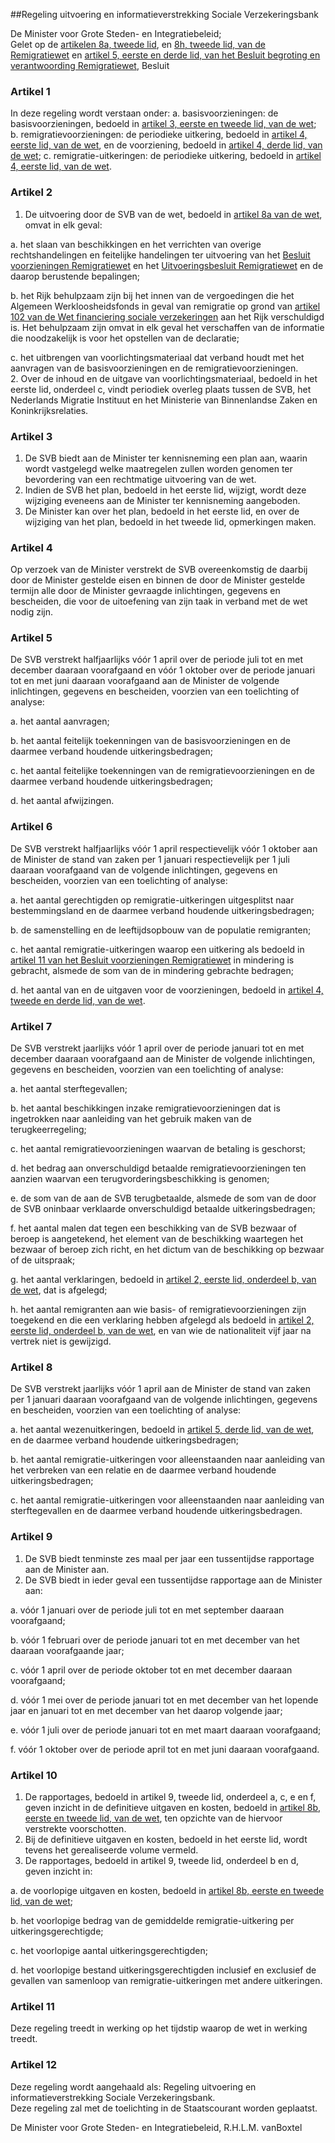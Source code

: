 <meta http-equiv='Content-Type' content='text/html; charset=utf-8' />

##Regeling uitvoering en informatieverstrekking Sociale Verzekeringsbank

De Minister voor Grote Steden- en Integratiebeleid;  
Gelet op de [artikelen 8a, tweede lid](../../../../../../../../wet/remigratiewet/BWBR0010424/README.md), en [8h, tweede lid, van de Remigratiewet](../../../../../../../../wet/remigratiewet/BWBR0010424/README.md) en [artikel 5, eerste en derde lid, van het Besluit begroting en verantwoording Remigratiewet](../../../../../../../../AMvB/besluit/begroting/en/verantwoording/remigratiewet/BWBR0011218/README.md),
Besluit    

### Artikel  1  

In deze regeling wordt verstaan onder:   a. basisvoorzieningen:  de basisvoorzieningen, bedoeld in [artikel 3, eerste en tweede lid, van de wet](../../../../../../../../wet/remigratiewet/BWBR0010424/README.md);    b. remigratievoorzieningen:  de periodieke uitkering, bedoeld in [artikel 4, eerste lid, van de wet](../../../../../../../../wet/remigratiewet/BWBR0010424/README.md), en de voorziening, bedoeld in [artikel 4, derde lid, van de wet](../../../../../../../../wet/remigratiewet/BWBR0010424/README.md);    c. remigratie-uitkeringen:  de periodieke uitkering, bedoeld in [artikel 4, eerste lid, van de wet](../../../../../../../../wet/remigratiewet/BWBR0010424/README.md).     

### Artikel  2  

1.  De uitvoering door de SVB van de wet, bedoeld in [artikel 8a van de wet](../../../../../../../../wet/remigratiewet/BWBR0010424/README.md), omvat in elk geval: 

a. het slaan van beschikkingen en het verrichten van overige rechtshandelingen en feitelijke handelingen ter uitvoering van het [Besluit voorzieningen Remigratiewet](../../../../../../../../AMvB/besluit/voorzieningen/remigratiewet/BWBR0010773/README.md) en het [Uitvoeringsbesluit Remigratiewet](../../../../../../../../AMvB/uitvoeringsbesluit/remigratiewet/BWBR0011222/README.md) en de daarop berustende bepalingen;  

b. het Rijk behulpzaam zijn bij het innen van de vergoedingen die het Algemeen Werkloosheidsfonds in geval van remigratie op grond van [artikel 102 van de Wet financiering sociale verzekeringen](../../../../../../../../wet/wet/financiering/sociale/verzekeringen/BWBR0017745/README.md) aan het Rijk verschuldigd is. Het behulpzaam zijn omvat in elk geval het verschaffen van de informatie die noodzakelijk is voor het opstellen van de declaratie;  

c. het uitbrengen van voorlichtingsmateriaal dat verband houdt met het aanvragen van de basisvoorzieningen en de remigratievoorzieningen.     
2.  Over de inhoud en de uitgave van voorlichtingsmateriaal, bedoeld in het eerste lid, onderdeel c, vindt periodiek overleg plaats tussen de SVB, het Nederlands Migratie Instituut en het Ministerie van Binnenlandse Zaken en Koninkrijksrelaties.   

### Artikel  3  

1.  De SVB biedt aan de Minister ter kennisneming een plan aan, waarin wordt vastgelegd welke maatregelen zullen worden genomen ter bevordering van een rechtmatige uitvoering van de wet.   
2.  Indien de SVB het plan, bedoeld in het eerste lid, wijzigt, wordt deze wijziging eveneens aan de Minister ter kennisneming aangeboden.   
3.  De Minister kan over het plan, bedoeld in het eerste lid, en over de wijziging van het plan, bedoeld in het tweede lid, opmerkingen maken.   

### Artikel  4  

Op verzoek van de Minister verstrekt de SVB overeenkomstig de daarbij door de Minister gestelde eisen en binnen de door de Minister gestelde termijn alle door de Minister gevraagde inlichtingen, gegevens en bescheiden, die voor de uitoefening van zijn taak in verband met de wet nodig zijn.  

### Artikel  5  

De SVB verstrekt halfjaarlijks vóór 1 april over de periode juli tot en met december daaraan voorafgaand en vóór 1 oktober over de periode januari tot en met juni daaraan voorafgaand aan de Minister de volgende inlichtingen, gegevens en bescheiden, voorzien van een toelichting of analyse: 

a. het aantal aanvragen;  

b. het aantal feitelijk toekenningen van de basisvoorzieningen en de daarmee verband houdende uitkeringsbedragen;  

c. het aantal feitelijke toekenningen van de remigratievoorzieningen en de daarmee verband houdende uitkeringsbedragen;  

d. het aantal afwijzingen.    

### Artikel  6  

De SVB verstrekt halfjaarlijks vóór 1 april respectievelijk vóór 1 oktober aan de Minister de stand van zaken per 1 januari respectievelijk per 1 juli daaraan voorafgaand van de volgende inlichtingen, gegevens en bescheiden, voorzien van een toelichting of analyse: 

a. het aantal gerechtigden op remigratie-uitkeringen uitgesplitst naar bestemmingsland en de daarmee verband houdende uitkeringsbedragen;  

b. de samenstelling en de leeftijdsopbouw van de populatie remigranten;  

c. het aantal remigratie-uitkeringen waarop een uitkering als bedoeld in [artikel 11 van het Besluit voorzieningen Remigratiewet](../../../../../../../../AMvB/besluit/voorzieningen/remigratiewet/BWBR0010773/README.md) in mindering is gebracht, alsmede de som van de in mindering gebrachte bedragen;  

d. het aantal van en de uitgaven voor de voorzieningen, bedoeld in [artikel 4, tweede en derde lid, van de wet](../../../../../../../../wet/remigratiewet/BWBR0010424/README.md).    

### Artikel  7  

De SVB verstrekt jaarlijks vóór 1 april over de periode januari tot en met december daaraan voorafgaand aan de Minister de volgende inlichtingen, gegevens en bescheiden, voorzien van een toelichting of analyse: 

a. het aantal sterftegevallen;  

b. het aantal beschikkingen inzake remigratievoorzieningen dat is ingetrokken naar aanleiding van het gebruik maken van de terugkeerregeling;  

c. het aantal remigratievoorzieningen waarvan de betaling is geschorst;  

d. het bedrag aan onverschuldigd betaalde remigratievoorzieningen ten aanzien waarvan een terugvorderingsbeschikking is genomen;  

e. de som van de aan de SVB terugbetaalde, alsmede de som van de door de SVB oninbaar verklaarde onverschuldigd betaalde uitkeringsbedragen;  

f. het aantal malen dat tegen een beschikking van de SVB bezwaar of beroep is aangetekend, het element van de beschikking waartegen het bezwaar of beroep zich richt, en het dictum van de beschikking op bezwaar of de uitspraak;  

g. het aantal verklaringen, bedoeld in [artikel 2, eerste lid, onderdeel b, van de wet](../../../../../../../../wet/remigratiewet/BWBR0010424/README.md), dat is afgelegd;  

h. het aantal remigranten aan wie basis- of remigratievoorzieningen zijn toegekend en die een verklaring hebben afgelegd als bedoeld in [artikel 2, eerste lid, onderdeel b, van de wet](../../../../../../../../wet/remigratiewet/BWBR0010424/README.md), en van wie de nationaliteit vijf jaar na vertrek niet is gewijzigd.    

### Artikel  8  

De SVB verstrekt jaarlijks vóór 1 april aan de Minister de stand van zaken per 1 januari daaraan voorafgaand van de volgende inlichtingen, gegevens en bescheiden, voorzien van een toelichting of analyse: 

a. het aantal wezenuitkeringen, bedoeld in [artikel 5, derde lid, van de wet](../../../../../../../../wet/remigratiewet/BWBR0010424/README.md), en de daarmee verband houdende uitkeringsbedragen;  

b. het aantal remigratie-uitkeringen voor alleenstaanden naar aanleiding van het verbreken van een relatie en de daarmee verband houdende uitkeringsbedragen;  

c. het aantal remigratie-uitkeringen voor alleenstaanden naar aanleiding van sterftegevallen en de daarmee verband houdende uitkeringsbedragen.    

### Artikel  9  

1.  De SVB biedt tenminste zes maal per jaar een tussentijdse rapportage aan de Minister aan.   
2.  De SVB biedt in ieder geval een tussentijdse rapportage aan de Minister aan: 

a. vóór 1 januari over de periode juli tot en met september daaraan voorafgaand;  

b. vóór 1 februari over de periode januari tot en met december van het daaraan voorafgaande jaar;  

c. vóór 1 april over de periode oktober tot en met december daaraan voorafgaand;  

d. vóór 1 mei over de periode januari tot en met december van het lopende jaar en januari tot en met december van het daarop volgende jaar;  

e. vóór 1 juli over de periode januari tot en met maart daaraan voorafgaand;  

f. vóór 1 oktober over de periode april tot en met juni daaraan voorafgaand.     

### Artikel  10  

1.  De rapportages, bedoeld in artikel 9, tweede lid, onderdeel a, c, e en f, geven inzicht in de definitieve uitgaven en kosten, bedoeld in [artikel 8b, eerste en tweede lid, van de wet](../../../../../../../../wet/remigratiewet/BWBR0010424/README.md), ten opzichte van de hiervoor verstrekte voorschotten.   
2.  Bij de definitieve uitgaven en kosten, bedoeld in het eerste lid, wordt tevens het gerealiseerde volume vermeld.   
3.  De rapportages, bedoeld in artikel 9, tweede lid, onderdeel b en d, geven inzicht in: 

a. de voorlopige uitgaven en kosten, bedoeld in [artikel 8b, eerste en tweede lid, van de wet](../../../../../../../../wet/remigratiewet/BWBR0010424/README.md);  

b. het voorlopige bedrag van de gemiddelde remigratie-uitkering per uitkeringsgerechtigde;  

c. het voorlopige aantal uitkeringsgerechtigden;  

d. het voorlopige bestand uitkeringsgerechtigden inclusief en exclusief de gevallen van samenloop van remigratie-uitkeringen met andere uitkeringen.     

### Artikel  11  

Deze regeling treedt in werking op het tijdstip waarop de wet in werking treedt.  

### Artikel  12  

Deze regeling wordt aangehaald als: Regeling uitvoering en informatieverstrekking Sociale Verzekeringsbank.  
Deze regeling zal met de toelichting in de Staatscourant worden geplaatst.   

De 
Minister voor Grote Steden- en Integratiebeleid, 
R.H.L.M. vanBoxtel    
